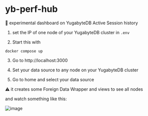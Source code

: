 # yb-perf-hub

🧪 experimental dashboard on YugabyteDB Active Session history

1. set the IP of one node of your YugabyteDB cluster in `.env`

2. Start this with
```
docker compose up
```

3. Go to http://localhost:3000

4. Set your data source to any node on your YugabyteDB cluster

5. Go to home and select your data source

⚠️ it creates some Foreign Data Wrapper and views to see all nodes

and watch something like this:

![image](https://github.com/FranckPachot/yb-perf-hub/assets/33070466/57450e23-13f0-4154-bdee-c4ea31204def)


